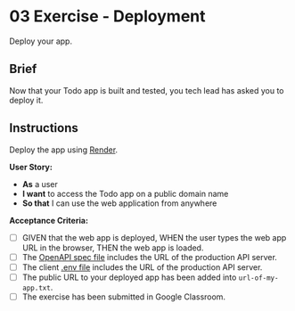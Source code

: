 # 03 Exercise - Deployment

Deploy your app.

## Brief

Now that your Todo app is built and tested, you tech lead has asked you to deploy it.

## Instructions

Deploy the app using [Render](https://render.com).

**User Story:**

- **As** a user
- **I want** to access the Todo app on a public domain name
- **So that** I can use the web application from anywhere

**Acceptance Criteria:**

- [ ] GIVEN that the web app is deployed, WHEN the user types the web app URL in the browser, THEN the web app is loaded.
- [ ] The [OpenAPI spec file](./server/apispec.yaml) includes the URL of the production API server.
- [ ] The client [.env file](./client/.env) includes the URL of the production API server.
- [ ] The public URL to your deployed app has been added into `url-of-my-app.txt`.
- [ ] The exercise has been submitted in Google Classroom.
